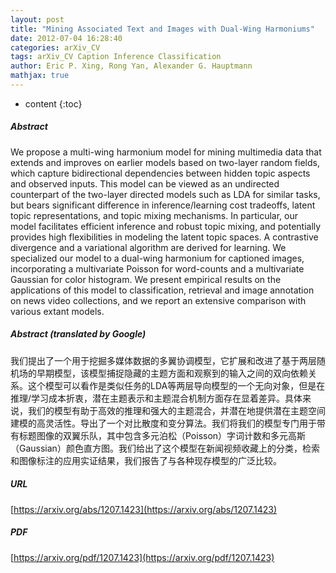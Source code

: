 ```yaml
---
layout: post
title: "Mining Associated Text and Images with Dual-Wing Harmoniums"
date: 2012-07-04 16:28:40
categories: arXiv_CV
tags: arXiv_CV Caption Inference Classification
author: Eric P. Xing, Rong Yan, Alexander G. Hauptmann
mathjax: true
---
```


* content
{:toc}

##### Abstract
We propose a multi-wing harmonium model for mining multimedia data that extends and improves on earlier models based on two-layer random fields, which capture bidirectional dependencies between hidden topic aspects and observed inputs. This model can be viewed as an undirected counterpart of the two-layer directed models such as LDA for similar tasks, but bears significant difference in inference/learning cost tradeoffs, latent topic representations, and topic mixing mechanisms. In particular, our model facilitates efficient inference and robust topic mixing, and potentially provides high flexibilities in modeling the latent topic spaces. A contrastive divergence and a variational algorithm are derived for learning. We specialized our model to a dual-wing harmonium for captioned images, incorporating a multivariate Poisson for word-counts and a multivariate Gaussian for color histogram. We present empirical results on the applications of this model to classification, retrieval and image annotation on news video collections, and we report an extensive comparison with various extant models.

##### Abstract (translated by Google)
我们提出了一个用于挖掘多媒体数据的多翼协调模型，它扩展和改进了基于两层随机场的早期模型，该模型捕捉隐藏的主题方面和观察到的输入之间的双向依赖关系。这个模型可以看作是类似任务的LDA等两层导向模型的一个无向对象，但是在推理/学习成本折衷，潜在主题表示和主题混合机制方面存在显着差异。具体来说，我们的模型有助于高效的推理和强大的主题混合，并潜在地提供潜在主题空间建模的高灵活性。导出了一个对比散度和变分算法。我们将我们的模型专门用于带有标题图像的双翼乐队，其中包含多元泊松（Poisson）字词计数和多元高斯（Gaussian）颜色直方图。我们给出了这个模型在新闻视频收藏上的分类，检索和图像标注的应用实证结果，我们报告了与各种现存模型的广泛比较。

##### URL
[https://arxiv.org/abs/1207.1423](https://arxiv.org/abs/1207.1423)

##### PDF
[https://arxiv.org/pdf/1207.1423](https://arxiv.org/pdf/1207.1423)

